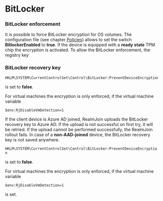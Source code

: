 # BitLocker

### BitLocker enforcement

It is possible to force BitLocker encryption for OS volumes. The configuration file \(see chapter [Policies](http://docs.realmjoin.com/policies.html#policies)\) allows to set the switch **BitlockerEnabled** to **true**. If the device is equipped with a **ready state** TPM chip the encryption is activated. To allow the BitLocker enforcement, the registry key 

### BitLocker recovery key

```text
HKLM\SYSTEM\CurrentControlSet\Control\BitLocker:PreventDeviceEncryption
```

is set to **false**.

For virtual machines the encryption is only enforced, if the virtual machine variable

```text
$env:RjDisableVmDetection=1
```

If the client device is Azure AD joined, RealmJoin uploads the BitLocker recovery key to Azure AD. If the upload is not successful on first try, it will be retried. If the upload cannot be performed successfully, the RealmJoin rollout fails. In case of a **non-AAD-joined** device, the BitLocker recovery key is not saved anywhere.

`HKLM\SYSTEM\CurrentControlSet\Control\BitLocker:PreventDeviceEncryption`

is set to **false**.

For virtual machines the encryption is only enforced, if the virtual machine variable

`$env:RjDisableVmDetection=1`

is set.

